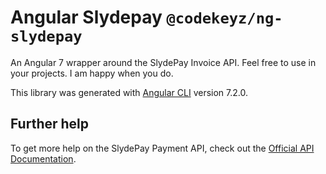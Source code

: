 # Angular Slydepay `@codekeyz/ng-slydepay`

An Angular 7 wrapper around the SlydePay Invoice API. Feel free to use in your projects. I am happy when you do.

This library was generated with [Angular CLI](https://github.com/angular/angular-cli) version 7.2.0.

## Further help

To get more help on the SlydePay Payment API, check out the [Official API Documentation](http://doc.slydepay.com/).
